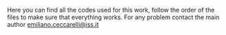 Here you can find all the codes used for this work, follow the order of the files to make sure that everything works. 
For any problem contact the main author emiliano.ceccarelli@iss.it
